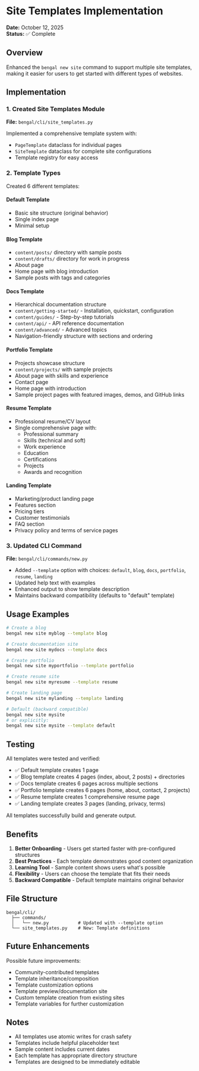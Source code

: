 # Site Templates Implementation

**Date:** October 12, 2025  
**Status:** ✅ Complete

## Overview

Enhanced the `bengal new site` command to support multiple site templates, making it easier for users to get started with different types of websites.

## Implementation

### 1. Created Site Templates Module

**File:** `bengal/cli/site_templates.py`

Implemented a comprehensive template system with:
- `PageTemplate` dataclass for individual pages
- `SiteTemplate` dataclass for complete site configurations
- Template registry for easy access

### 2. Template Types

Created 6 different templates:

#### Default Template
- Basic site structure (original behavior)
- Single index page
- Minimal setup

#### Blog Template
- `content/posts/` directory with sample posts
- `content/drafts/` directory for work in progress
- About page
- Home page with blog introduction
- Sample posts with tags and categories

#### Docs Template
- Hierarchical documentation structure
- `content/getting-started/` - Installation, quickstart, configuration
- `content/guides/` - Step-by-step tutorials
- `content/api/` - API reference documentation
- `content/advanced/` - Advanced topics
- Navigation-friendly structure with sections and ordering

#### Portfolio Template
- Projects showcase structure
- `content/projects/` with sample projects
- About page with skills and experience
- Contact page
- Home page with introduction
- Sample project pages with featured images, demos, and GitHub links

#### Resume Template
- Professional resume/CV layout
- Single comprehensive page with:
  - Professional summary
  - Skills (technical and soft)
  - Work experience
  - Education
  - Certifications
  - Projects
  - Awards and recognition

#### Landing Template
- Marketing/product landing page
- Features section
- Pricing tiers
- Customer testimonials
- FAQ section
- Privacy policy and terms of service pages

### 3. Updated CLI Command

**File:** `bengal/cli/commands/new.py`

- Added `--template` option with choices: `default`, `blog`, `docs`, `portfolio`, `resume`, `landing`
- Updated help text with examples
- Enhanced output to show template description
- Maintains backward compatibility (defaults to "default" template)

## Usage Examples

```bash
# Create a blog
bengal new site myblog --template blog

# Create documentation site
bengal new site mydocs --template docs

# Create portfolio
bengal new site myportfolio --template portfolio

# Create resume site
bengal new site myresume --template resume

# Create landing page
bengal new site mylanding --template landing

# Default (backward compatible)
bengal new site mysite
# or explicitly:
bengal new site mysite --template default
```

## Testing

All templates were tested and verified:
- ✅ Default template creates 1 page
- ✅ Blog template creates 4 pages (index, about, 2 posts) + directories
- ✅ Docs template creates 6 pages across multiple sections
- ✅ Portfolio template creates 6 pages (home, about, contact, 2 projects)
- ✅ Resume template creates 1 comprehensive resume page
- ✅ Landing template creates 3 pages (landing, privacy, terms)

All templates successfully build and generate output.

## Benefits

1. **Better Onboarding** - Users get started faster with pre-configured structures
2. **Best Practices** - Each template demonstrates good content organization
3. **Learning Tool** - Sample content shows users what's possible
4. **Flexibility** - Users can choose the template that fits their needs
5. **Backward Compatible** - Default template maintains original behavior

## File Structure

```
bengal/cli/
  ├── commands/
  │   └── new.py           # Updated with --template option
  └── site_templates.py    # New: Template definitions
```

## Future Enhancements

Possible future improvements:
- Community-contributed templates
- Template inheritance/composition
- Template customization options
- Template preview/documentation site
- Custom template creation from existing sites
- Template variables for further customization

## Notes

- All templates use atomic writes for crash safety
- Templates include helpful placeholder text
- Sample content includes current dates
- Each template has appropriate directory structure
- Templates are designed to be immediately editable
